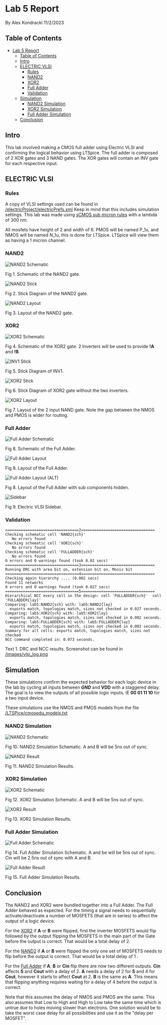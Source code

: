 # Lab 5 Report
By Alex Kondracki
11/2/2023

## Table of Contents
- [Lab 5 Report](#lab-5-report)
  - [Table of Contents](#table-of-contents)
  - [Intro](#intro)
  - [ELECTRIC VLSI](#electric-vlsi)
    - [Rules](#rules)
    - [NAND2](#nand2)
    - [XOR2](#xor2)
    - [Full Adder](#full-adder)
    - [Validation](#validation)
  - [Simulation](#simulation)
    - [NAND2 Simulation](#nand2-simulation)
    - [XOR2 Simulation](#xor2-simulation)
    - [Full Adder Simulation](#full-adder-simulation)
  - [Conclusion](#conclusion)

## Intro

This lab involved making a CMOS full adder using Electric VLSI and confirming the logical behavior using LTSpice. The full adder is composed of 2 XOR gates and 3 NAND gates. The XOR gates will contain an INV gate for each respective input.

## ELECTRIC VLSI

### Rules

A copy of VLSI settings used can be found in  [/electricProject/electricPrefs.xml](http://raw.githubusercontent.com/alexk-school/ENCE_3501_VLSI_Class2023/main/Lab5/electricProject/electricPrefs.xml) Keep in mind that this includes simulation settings. This lab was made using [sCMOS sub micron rules](http://bears.ece.ucsb.edu/class/ece224a/sCMOS/sCMOS-main.html) with a lambda of 300 nm.

All mosfets have height of 2 and width of 6. PMOS will be named P_1u, and NMOS will be named N_1u, this is done for LTSpice. LTSpice will view them as having a 1 micron channel.

### NAND2

![NAND2 Schematic](http://raw.githubusercontent.com/alexk-school/ENCE_3501_VLSI_Class2023/main/Lab5/images/nand2_sch.png)

Fig 1. Schematic of the NAND2 gate.

![NAND2 Stick](http://raw.githubusercontent.com/alexk-school/ENCE_3501_VLSI_Class2023/main/Lab5/images/nand2_stick_scaled.png)

Fig 2. Stick Diagram of the NAND2 gate.

![NAND2 Layout](http://raw.githubusercontent.com/alexk-school/ENCE_3501_VLSI_Class2023/main/Lab5/images/nand2_lay.png)

Fig 3. Layout of the NAND2 gate.

### XOR2

![XOR2 Schematic](http://raw.githubusercontent.com/alexk-school/ENCE_3501_VLSI_Class2023/main/Lab5/images/xor2_sch.png)

Fig 4. Schematic of the XOR2 gate. 2 Inverters will be used to provide **!A** and **!B**.

![INV1 Stick](http://raw.githubusercontent.com/alexk-school/ENCE_3501_VLSI_Class2023/main/Lab5/images/inv1_stick_scaled.png)

Fig 5. Stick Diagram of INV1.

![XOR2 Stick](http://raw.githubusercontent.com/alexk-school/ENCE_3501_VLSI_Class2023/main/Lab5/images/xor2_stick_scaled.png)

Fig 6. Stick Diagram of XOR2 gate without the two inverters.

![XOR2 Layout](http://raw.githubusercontent.com/alexk-school/ENCE_3501_VLSI_Class2023/main/Lab5/images/xor2_lay.png)

Fig 7. Layout of the 2 input NAND gate. Note the gap between the NMOS and PMOS is wider for routing.

### Full Adder

![Full Adder Schematic](http://raw.githubusercontent.com/alexk-school/ENCE_3501_VLSI_Class2023/main/Lab5/images/fulladder_sch.png)

Fig 8. Schematic of the Full Adder.

![Full Adder Layout](http://raw.githubusercontent.com/alexk-school/ENCE_3501_VLSI_Class2023/main/Lab5/images/fulladder_lay.png)

Fig 8. Layout of the Full Adder.

![Full Adder Layout (ALT)](http://raw.githubusercontent.com/alexk-school/ENCE_3501_VLSI_Class2023/main/Lab5/images/fulladder_lay_alt.png)

Fig 8. Layout of the Full Adder with sub components hidden.

![Sidebar](http://raw.githubusercontent.com/alexk-school/ENCE_3501_VLSI_Class2023/main/Lab5/images/sidebar.png)

Fig 9. Electric VLSI Sidebar.

### Validation

```
=================================2=================================
Checking schematic cell 'NAND2{sch}'
   No errors found
Checking schematic cell 'XOR2{sch}'
   No errors found
Checking schematic cell 'FULLADDER{sch}'
   No errors found
0 errors and 0 warnings found (took 0.02 secs)
=================================3=================================
Running DRC with area bit on, extension bit on, Mosis bit
=================================4=================================
Checking again hierarchy .... (0.002 secs)
Found 11 networks
0 errors and 0 warnings found (took 0.027 secs)
=================================5=================================
Hierarchical NCC every cell in the design: cell 'FULLADDER{sch}'  cell 'FULLADDER{lay}'
Comparing: lab5:NAND2{sch} with: lab5:NAND2{lay}
  exports match, topologies match, sizes not checked in 0.027 seconds.
Comparing: lab5:XOR2{sch} with: lab5:XOR2{lay}
  exports match, topologies match, sizes not checked in 0.002 seconds.
Comparing: lab5:FULLADDER{sch} with: lab5:FULLADDER{lay}
  exports match, topologies match, sizes not checked in 0.002 seconds.
Summary for all cells: exports match, topologies match, sizes not checked
NCC command completed in: 0.073 seconds.
```

Text 1. DRC and NCC results. Screenshot can be found in [/images/vlsi_log.png](http://raw.githubusercontent.com/alexk-school/ENCE_3501_VLSI_Class2023/main/Lab5/images/vlsi_log.png)

## Simulation

These simulations confirm the expected behavior for each logic device in the lab by cycling all inputs between ***GND*** and **VDD** with a staggered delay. The goal is to view the outputs of all possible logic inputs. IE **00 01 11 10** for a two input device.

These simulations use the NMOS and PMOS models from the file [/LTSPice/cmosedu_models.txt](http://raw.githubusercontent.com/alexk-school/ENCE_3501_VLSI_Class2023/main/Lab5/LTSpice/cmosedu_models.txt)

### NAND2 Simulation

![NAND2 Schematic](http://raw.githubusercontent.com/alexk-school/ENCE_3501_VLSI_Class2023/main/Lab5/images/nand2_sim_sch.png)

Fig 10. NAND2 Simulation Schematic. A and B will be 5ns out of sync.

![NAND2 Result](http://raw.githubusercontent.com/alexk-school/ENCE_3501_VLSI_Class2023/main/Lab5/images/nand2_sim_result.png)

Fig 11. NAND2 Simulation Results.

### XOR2 Simulation

![XOR2 Schematic](http://raw.githubusercontent.com/alexk-school/ENCE_3501_VLSI_Class2023/main/Lab5/images/xor2_sim_sch.png)

Fig 12. XOR2 Simulation Schematic. A and B will be 5ns out of sync.

![XOR2 Result](http://raw.githubusercontent.com/alexk-school/ENCE_3501_VLSI_Class2023/main/Lab5/images/xor2_sim_result.png)

Fig 13. XOR2 Simulation Results.

### Full Adder Simulation

![Full Adder Schematic](http://raw.githubusercontent.com/alexk-school/ENCE_3501_VLSI_Class2023/main/Lab5/images/fulladder_sim_sch.png)

Fig 14. Full Adder Simulation Schematic. A and be will be 5ns out of sync. Cin will be 2.5ns out of sync with A and B.

![Full Adder Result](http://raw.githubusercontent.com/alexk-school/ENCE_3501_VLSI_Class2023/main/Lab5/images/fulladder_sim_result.png)

Fig 15. Full Adder Simulation Results.

## Conclusion

The NAND2 and XOR2 were bundled together into a Full Adder. The Full Adder behaved as expected. For the timing a signal needs to sequentially activate/deactivate a number of MOSFETS (that are in series) to affect the output of a logic device. 

For the [XOR2](#xor2) if **A** or **B** were flipped, first the inverter MOSFETS would flip followed by the output flipping the MOSFETS in the main part of the Gate before the output is correct. That would be a total delay of 2.

For the [NAND2](#nand2) if **A** or **B** were flipped the only one set of MOSFETS needs to flip before the output is correct. That would be a total delay of 1 .

For the [Full Adder](#full-adder) if **A**, **B** or **Cin** flip there are now two different outputs. **Cin** affects **S** and **Cout** with a delay of 2. **A** needs a delay of 2 for **S** and 4 for **Cout**, however it starts to affect **Cout** at 2. **B** is the same as **A**. This means that flipping anything requires waiting for a delay of 4 before the output is correct.

Note that this assumes the delay of NMOS and PMOS are the same. This also assumes that Low to High and High to Low take the same time which is untrue due to holes moving slower than electrons. One solution would be to take the worst case delay for all possibilities and use it as the "delay per MOSFET".

